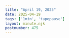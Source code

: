 ```yaml
---
title: "April 19, 2025"
date: 2025-04-19
tags: ['1min', 'tapepause']
layout: minute.njk
postnumber: 475
---
```

